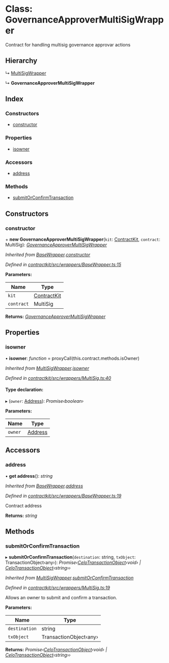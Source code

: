 # Class: GovernanceApproverMultiSigWrapper

Contract for handling multisig governance approvar actions

## Hierarchy

  ↳ [MultiSigWrapper](_wrappers_multisig_.multisigwrapper.md)

  ↳ **GovernanceApproverMultiSigWrapper**

## Index

### Constructors

* [constructor](_wrappers_governanceapprovermultisig_.governanceapprovermultisigwrapper.md#constructor)

### Properties

* [isowner](_wrappers_governanceapprovermultisig_.governanceapprovermultisigwrapper.md#isowner)

### Accessors

* [address](_wrappers_governanceapprovermultisig_.governanceapprovermultisigwrapper.md#address)

### Methods

* [submitOrConfirmTransaction](_wrappers_governanceapprovermultisig_.governanceapprovermultisigwrapper.md#submitorconfirmtransaction)

## Constructors

###  constructor

\+ **new GovernanceApproverMultiSigWrapper**(`kit`: [ContractKit](_kit_.contractkit.md), `contract`: MultiSig): *[GovernanceApproverMultiSigWrapper](_wrappers_governanceapprovermultisig_.governanceapprovermultisigwrapper.md)*

*Inherited from [BaseWrapper](_wrappers_basewrapper_.basewrapper.md).[constructor](_wrappers_basewrapper_.basewrapper.md#constructor)*

*Defined in [contractkit/src/wrappers/BaseWrapper.ts:15](https://github.com/celo-org/celo-monorepo/blob/master/packages/contractkit/src/wrappers/BaseWrapper.ts#L15)*

**Parameters:**

Name | Type |
------ | ------ |
`kit` | [ContractKit](_kit_.contractkit.md) |
`contract` | MultiSig |

**Returns:** *[GovernanceApproverMultiSigWrapper](_wrappers_governanceapprovermultisig_.governanceapprovermultisigwrapper.md)*

## Properties

###  isowner

• **isowner**: *function* = proxyCall(this.contract.methods.isOwner)

*Inherited from [MultiSigWrapper](_wrappers_multisig_.multisigwrapper.md).[isowner](_wrappers_multisig_.multisigwrapper.md#isowner)*

*Defined in [contractkit/src/wrappers/MultiSig.ts:40](https://github.com/celo-org/celo-monorepo/blob/master/packages/contractkit/src/wrappers/MultiSig.ts#L40)*

#### Type declaration:

▸ (`owner`: [Address](../modules/_base_.md#address)): *Promise‹boolean›*

**Parameters:**

Name | Type |
------ | ------ |
`owner` | [Address](../modules/_base_.md#address) |

## Accessors

###  address

• **get address**(): *string*

*Inherited from [BaseWrapper](_wrappers_basewrapper_.basewrapper.md).[address](_wrappers_basewrapper_.basewrapper.md#address)*

*Defined in [contractkit/src/wrappers/BaseWrapper.ts:19](https://github.com/celo-org/celo-monorepo/blob/master/packages/contractkit/src/wrappers/BaseWrapper.ts#L19)*

Contract address

**Returns:** *string*

## Methods

###  submitOrConfirmTransaction

▸ **submitOrConfirmTransaction**(`destination`: string, `txObject`: TransactionObject‹any›): *Promise‹[CeloTransactionObject](_wrappers_basewrapper_.celotransactionobject.md)‹void› | [CeloTransactionObject](_wrappers_basewrapper_.celotransactionobject.md)‹string››*

*Inherited from [MultiSigWrapper](_wrappers_multisig_.multisigwrapper.md).[submitOrConfirmTransaction](_wrappers_multisig_.multisigwrapper.md#submitorconfirmtransaction)*

*Defined in [contractkit/src/wrappers/MultiSig.ts:19](https://github.com/celo-org/celo-monorepo/blob/master/packages/contractkit/src/wrappers/MultiSig.ts#L19)*

Allows an owner to submit and confirm a transaction.

**Parameters:**

Name | Type |
------ | ------ |
`destination` | string |
`txObject` | TransactionObject‹any› |

**Returns:** *Promise‹[CeloTransactionObject](_wrappers_basewrapper_.celotransactionobject.md)‹void› | [CeloTransactionObject](_wrappers_basewrapper_.celotransactionobject.md)‹string››*
